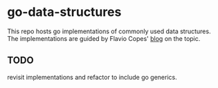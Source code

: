 # go-data-structures

This repo hosts go implementations of commonly used data structures. \
The implementations are guided by Flavio Copes' [blog](https://flaviocopes.com/golang-data-structures/) on the topic.

## TODO
revisit implementations and refactor to include go generics.

